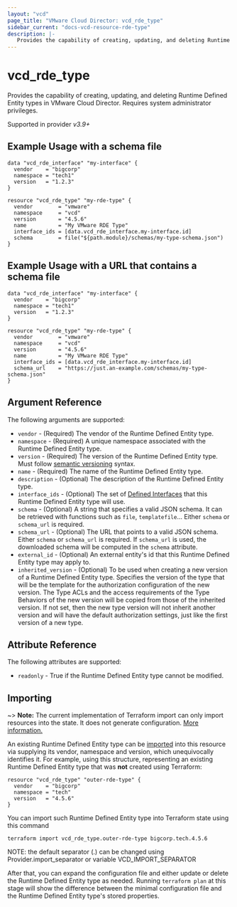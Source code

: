 ```yaml
---
layout: "vcd"
page_title: "VMware Cloud Director: vcd_rde_type"
sidebar_current: "docs-vcd-resource-rde-type"
description: |-
   Provides the capability of creating, updating, and deleting Runtime Defined Entity types in VMware Cloud Director.
---
```


# vcd\_rde\_type

Provides the capability of creating, updating, and deleting Runtime Defined Entity types in VMware Cloud Director.
Requires system administrator privileges.

Supported in provider *v3.9+*

## Example Usage with a schema file

```hcl
data "vcd_rde_interface" "my-interface" {
  vendor    = "bigcorp"
  namespace = "tech1"
  version   = "1.2.3"  
}

resource "vcd_rde_type" "my-rde-type" {
  vendor        = "vmware"
  namespace     = "vcd"
  version       = "4.5.6"
  name          = "My VMware RDE Type"
  interface_ids = [data.vcd_rde_interface.my-interface.id]
  schema        = file("${path.module}/schemas/my-type-schema.json")
}
```

## Example Usage with a URL that contains a schema file

```hcl
data "vcd_rde_interface" "my-interface" {
  vendor    = "bigcorp"
  namespace = "tech1"
  version   = "1.2.3"  
}

resource "vcd_rde_type" "my-rde-type" {
  vendor        = "vmware"
  namespace     = "vcd"
  version       = "4.5.6"
  name          = "My VMware RDE Type"
  interface_ids = [data.vcd_rde_interface.my-interface.id]
  schema_url    = "https://just.an-example.com/schemas/my-type-schema.json"
}
```

## Argument Reference

The following arguments are supported:

* `vendor` - (Required) The vendor of the Runtime Defined Entity type.
* `namespace` - (Required) A unique namespace associated with the Runtime Defined Entity type.
* `version` - (Required) The version of the Runtime Defined Entity type. Must follow [semantic versioning](https://semver.org/) syntax.
* `name` - (Required) The name of the Runtime Defined Entity type.
* `description` - (Optional) The description of the Runtime Defined Entity type.
* `interface_ids` - (Optional) The set of [Defined Interfaces](/providers/vmware/vcd/latest/docs/resources/rde_interface) that this Runtime Defined Entity type will use.
* `schema` - (Optional) A string that specifies a valid JSON schema. It can be retrieved with functions such as `file`, `templatefile`... Either `schema` or `schema_url` is required.
* `schema_url` - (Optional) The URL that points to a valid JSON schema. Either `schema` or `schema_url` is required.
  If `schema_url` is used, the downloaded schema will be computed in the `schema` attribute.
* `external_id` - (Optional) An external entity's id that this Runtime Defined Entity type may apply to.
* `inherited_version` - (Optional) To be used when creating a new version of a Runtime Defined Entity type.
  Specifies the version of the type that will be the template for the authorization configuration of the new version.
  The Type ACLs and the access requirements of the Type Behaviors of the new version will be copied from those of the inherited version.
  If not set, then the new type version will not inherit another version and will have the default authorization settings, just like the first version of a new type.

## Attribute Reference

The following attributes are supported:

* `readonly` - True if the Runtime Defined Entity type cannot be modified.

## Importing

~> **Note:** The current implementation of Terraform import can only import resources into the state. It does not generate
configuration. [More information.][docs-import]

An existing Runtime Defined Entity type can be [imported][docs-import] into this resource via supplying its vendor, namespace and version, which
unequivocally identifies it.
For example, using this structure, representing an existing Runtime Defined Entity type that was **not** created using Terraform:

```hcl
resource "vcd_rde_type" "outer-rde-type" {
  vendor    = "bigcorp"
  namespace = "tech"
  version   = "4.5.6"
}
```

You can import such Runtime Defined Entity type into Terraform state using this command

```
terraform import vcd_rde_type.outer-rde-type bigcorp.tech.4.5.6
```

NOTE: the default separator (.) can be changed using Provider.import_separator or variable VCD_IMPORT_SEPARATOR

[docs-import]:https://www.terraform.io/docs/import/

After that, you can expand the configuration file and either update or delete the Runtime Defined Entity type as needed. Running `terraform plan`
at this stage will show the difference between the minimal configuration file and the Runtime Defined Entity type's stored properties.
